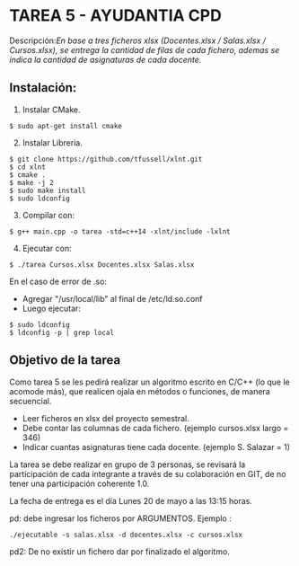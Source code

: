 # TAREA 5 - AYUDANTIA CPD

Descripción:*En base a tres ficheros xlsx (Docentes.xlsx / Salas.xlsx / Cursos.xlsx), se entrega la cantidad de filas de cada fichero, ademas se indica la cantidad de asignaturas de cada docente.*

## Instalación:
1. Instalar CMake.
```
$ sudo apt-get install cmake
```
2. Instalar Libreria.
  
```
$ git clone https://github.com/tfussell/xlnt.git
$ cd xlnt
$ cmake .
$ make -j 2
$ sudo make install
$ sudo ldconfig
```
  
3. Compilar con:
```
$ g++ main.cpp -o tarea -std=c++14 -xlnt/include -lxlnt
``` 

4. Ejecutar con:
```   
$ ./tarea Cursos.xlsx Docentes.xlsx Salas.xlsx
```
En el caso de error de .so:

-  Agregar "/usr/local/lib" al final de /etc/ld.so.conf
- Luego ejecutar:
```
$ sudo ldconfig
$ ldconfig -p | grep local
```

## Objetivo de la tarea

Como tarea 5 se les pedirá  realizar un algoritmo escrito en C/C++ (lo que le acomode  más), que realicen ojala en métodos o funciones, de manera secuencial. 

- Leer ficheros en xlsx del proyecto semestral.
- Debe contar las columnas de cada fichero. (ejemplo cursos.xlsx largo = 346)
- Indicar cuantas asignaturas tiene cada docente. (ejemplo S. Salazar = 1)


La tarea se debe realizar en grupo de 3 personas, se revisará la participación de cada integrante a través de su colaboración en GIT, de no tener una participación coherente 1.0.

La fecha de entrega es el día Lunes 20 de mayo a las 13:15 horas. 

pd: debe ingresar los ficheros por ARGUMENTOS. 
Ejemplo :
```
./ejecutable -s salas.xlsx -d docentes.xlsx -c cursos.xlsx
```
pd2: De no existir un fichero dar por finalizado el algoritmo. 

